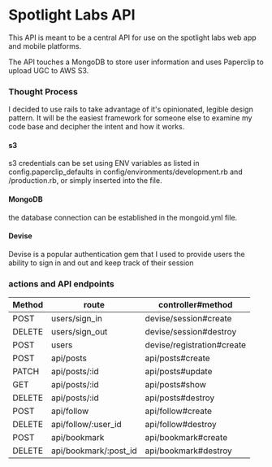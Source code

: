 # Spotlight Labs API

This API is meant to be a central API for use on the spotlight labs web app and mobile platforms.

The API touches a MongoDB to store user information and uses Paperclip to upload UGC to AWS S3.

### Thought Process

I decided to use rails to take advantage of it's opinionated, legible design pattern. It will be the easiest framework for someone else to examine my code base and decipher the intent and how it works.

#### s3
s3 credentials can be set using ENV variables as listed in
config.paperclip_defaults in config/environments/development.rb and /production.rb, or simply inserted into the file.

#### MongoDB
the database connection can be established in the mongoid.yml file.

#### Devise
Devise is a popular authentication gem that I used to provide users the ability to sign in and out and keep track of their session

### actions and API endpoints
Method | route | controller#method
 --- | --- | ---
 POST | users/sign_in | devise/session#create
 DELETE | users/sign_out | devise/session#destroy
 POST | users | devise/registration#create
 POST | api/posts | api/posts#create
 PATCH | api/posts/:id | api/posts#update
 GET | api/posts/:id | api/posts#show
 DELETE | api/posts/:id | api/posts#destroy
 POST | api/follow | api/follow#create
 DELETE | api/follow/:user_id | api/follow#destroy
 POST | api/bookmark | api/bookmark#create
 DELETE | api/bookmark/:post_id | api/bookmark#destroy
